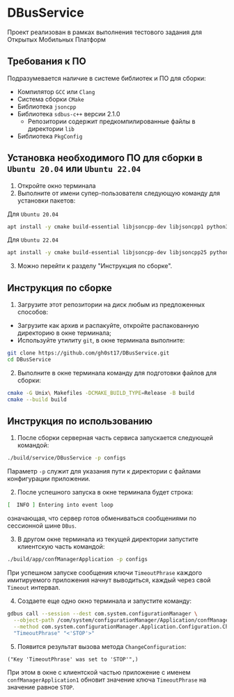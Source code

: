 # DBusService

Проект реализован в рамках выполнения тестового задания для Открытых Мобильных Платформ

## Требования к ПО

Подразумевается наличие в системе библиотек и ПО для сборки:

- Компилятор `GCC` или `Clang`
- Система сборки `CMake`
- Библиотека `jsoncpp`
- Библиотека `sdbus-c++` версии 2.1.0
	- Репозитории содержит предкомпилированные файлы в директории `lib`
- Библиотека `PkgConfig`

## Установка необходимого ПО для сборки в `Ubuntu 20.04` или `Ubuntu 22.04`

1. Откройте окно терминала
2. Выполните от имени супер-пользователя следующую команду для установки пакетов:

Для `Ubuntu 20.04`

```bash
apt install -y cmake build-essential libjsoncpp-dev libjsoncpp1 python3-pkgconfig libsystemd-dev
```

Для `Ubuntu 22.04`

```bash
apt install -y cmake build-essential libjsoncpp-dev libjsoncpp25 python3-pkgconfig libsystemd-dev
```
3. Можно перейти к разделу "Инструкция по сборке".

## Инструкция по сборке

1. Загрузите этот репозитории на диск любым из предложенных способов:
  - Загрузите как архив и распакуйте, откройте распакованную директорию в окне терминала;
  - Используйте утилиту `git`, в окне терминала выполните:

```bash
git clone https://github.com/gh0st17/DBusService.git
cd DBusService
```

2. Выполните в окне терминала команду для подготовки файлов для сборки:

```bash
cmake -G Unix\ Makefiles -DCMAKE_BUILD_TYPE=Release -B build
cmake --build build
```

## Инструкция по использованию

1. После сборки серверная часть сервиса запускается следующей командой:

```bash
./build/service/DBusService -p configs
```

Параметр `-p` служит для указания пути к директории с файлами конфигурации приложении.

2. После успешного запуска в окне терминала будет строка:

```bash
[  INFO ] Entering into event loop
```

означающая, что сервер готов обмениваться сообщениями по сессионной шине `DBus`.

3. В другом окне терминала из текущей директории запустите клиентскую часть командой:

```bash
./build/app/confManagerApplication -p configs
```

При успешном запуске сообщения ключи `TimeoutPhrase` каждого имитируемого приложения начнут выводиться, каждый через свой `Timeout` интервал.

4. Создаете еще одно окно терминала и запустите команду:

```bash
gdbus call --session --dest com.system.configurationManager \
  --object-path /com/system/configurationManager/Application/confManagerApplication1 \
  --method com.system.configurationManager.Application.Configuration.ChangeConfiguration \
  "TimeoutPhrase" "<'STOP'>"
```

5. Появится результат вызова метода `ChangeConfiguration`:

```
("Key 'TimeoutPhrase' was set to 'STOP'",)
```

При этом в окне с клиентской частью приложение с именем `confManagerApplication1` обновит значение ключа `TimeoutPhrase` на значение равное `STOP`.
